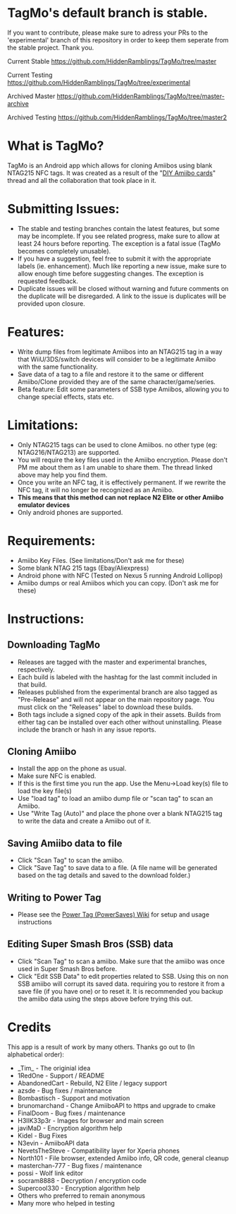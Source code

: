 # TagMo's default branch is stable. 

If you want to contribute, please make sure to adress your PRs to the 'experimental' branch of this repository in order to keep them seperate from the stable project. Thank you.

Current Stable
https://github.com/HiddenRamblings/TagMo/tree/master

Current Testing
https://github.com/HiddenRamblings/TagMo/tree/experimental

Archived Master
https://github.com/HiddenRamblings/TagMo/tree/master-archive

Archived Testing
https://github.com/HiddenRamblings/TagMo/tree/master2


# What is TagMo?

TagMo is an Android app which allows for cloning Amiibos using blank NTAG215 NFC tags. It was created as a result of the "[DIY Amiibo cards](https://gbatemp.net/threads/diy-amiibo-cards.406978/)" thread and all the collaboration that took place in it.

# Submitting Issues:

* The stable and testing branches contain the latest features, but some may be incomplete. If you see related progress, make sure to allow at least 24 hours before reporting. The exception is a fatal issue (TagMo becomes completely unusable).
* If you have a suggestion, feel free to submit it with the appropriate labels (ie. enhancement). Much like reporting a new issue, make sure to allow enough time before suggesting changes. The exception is requested feedback.
* Duplicate issues will be closed without warning and future comments on the duplicate will be disregarded. A link to the issue is duplicates will be provided upon closure.

# Features:

* Write dump files from legitimate Amiibos into an NTAG215 tag in a way that WiiU/3DS/switch devices will consider to be a legitimate Amiibo with the same functionality.
* Save data of a tag to a file and restore it to the same or different Amiibo/Clone provided they are of the same character/game/series.
* Beta feature: Edit some parameters of SSB type Amiibos, allowing you to change special effects, stats etc.

# Limitations:

* Only NTAG215 tags can be used to clone Amiibos. no other type (eg: NTAG216/NTAG213) are supported.
* You will require the key files used in the Amiibo encryption. Please don't PM me about them as I am unable to share them. The thread linked above may help you find them.
* Once you write an NFC tag, it is effectively permanent.  If we rewrite the NFC tag, it will no longer be recognized as an Amiibo.
* **This means that this method can not replace N2 Elite or other Amiibo emulator devices**
* Only android phones are supported.

# Requirements:
* Amiibo Key Files. (See limitations/Don't ask me for these)
* Some blank NTAG 215 tags (Ebay/Aliexpress)
* Android phone with NFC (Tested on Nexus 5 running Android Lollipop)
* Amiibo dumps or real Amiibos which you can copy. (Don't ask me for these)

# Instructions:

## Downloading TagMo
* Releases are tagged with the master and experimental branches, respectively.
* Each build is labeled with the hashtag for the last commit included in that build.
* Releases published from the experimental branch are also tagged as "Pre-Release" and will not appear on the main repository page. You must click on the "Releases" label to download these builds.
* Both tags include a signed copy of the apk in their assets. Builds from either tag can be installed over each other without uninstalling. Please include the branch or hash in any issue reports.

## Cloning Amiibo 
* Install the app on the phone as usual.
* Make sure NFC is enabled.
* If this is the first time you run the app. Use the Menu->Load key(s) file to load the key file(s)
* Use "load tag" to load an amiibo dump file or "scan tag" to scan an Amiibo.
* Use "Write Tag (Auto)" and place the phone over a blank NTAG215 tag to write the data and create a Amiibo out of it.

## Saving Amiibo data to file 
* Click "Scan Tag" to scan the amiibo.
* Click "Save Tag" to save data to a file. (A file name will be generated based on the tag details and saved to the download folder.)

## Writing to Power Tag
* Please see the [Power Tag (PowerSaves) Wiki](<https://github.com/HiddenRamblings/TagMo/wiki/Power-Tag-(PowerSaves)>) for setup and usage instructions

## Editing Super Smash Bros (SSB) data  
* Click "Scan Tag" to scan a amiibo. Make sure that the amiibo was once used in Super Smash Bros before.
* Click "Edit SSB Data" to edit properties related to SSB. Using this on non SSB amiibo will corrupt its saved data. requiring you to restore it from a save file (if you have one) or to reset it. It is recommended you backup the amiibo data using the steps above before trying this out.

# Credits
This app is a result of work by many others. Thanks go out to (In alphabetical order):

* \_Tim\_ - The originial idea
* 1RedOne - Support / README
* AbandonedCart - Rebuild, N2 Elite / legacy support
* azsde - Bug fixes / maintenance
* Bombastisch - Support and motivation
* brunomarchand - Change AmiiboAPI to https and upgrade to cmake
* FinalDoom - Bug fixes / maintenance
* H3llK33p3r - Images for browser and main screen
* javiMaD - Encryption algorithm help
* Kidel - Bug Fixes
* N3evin - AmiiboAPI data
* NevetsTheSteve - Compatibility layer for Xperia phones
* North101 - File browser, extended Amiibo info, QR code, general cleanup
* masterchan-777 - Bug fixes / maintenance
* possi - Wolf link editor
* socram8888 - Decryption / encryption code
* Supercool330 - Encryption algorithm help
* Others who preferred to remain anonymous
* Many more who helped in testing
